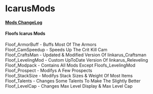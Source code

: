 # IcarusMods

#### [Mods ChangeLog](../master/THeOrangeFloof/ChangeLog.md)

#### Floofs Icarus Mods

Floof_ArmorBuff - Buffs Most Of The Armors  
Floof_CamSpeedup - Speeds Up The Crit Kill Cam  
Floof_CraftsMan - Updated & Modified Version Of linkarus_Craftsman  
Floof_LevelingMod - Custom UpToDate Version Of linkarus_Releveling  
Floof_Modpack - Contains All Mods Except Floofs_LevelingMod  
Floof_Prospect - Modifys A Few Prospects  
Floof_StackSize - Modifys Stack Sizes & Weight Of Most Items  
Floof_Talents - Changes Some Talents To Make The Slightly Better  
Floof_LevelCap - Changes Max Level Display & Max Level Cap  